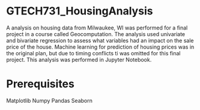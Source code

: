 # GTECH731_HousingAnalysis
A analysis on housing data from Milwaukee, WI was performed for a final project in a course called Geocomputation. The analysis used univariate and bivariate regression to assess what variables had an impact on the sale price of the house. Machine learning for prediction of housing prices was in the original plan, but due to timing conflicts ti was omitted for this final project. This analysis was performed in Jupyter Notebook.

# Prerequisites
Matplotlib
Numpy
Pandas
Seaborn
